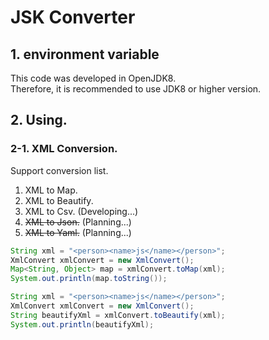 # JSK Converter

## 1. environment variable
This code was developed in OpenJDK8.  
Therefore, it is recommended to use JDK8 or higher version.

## 2. Using.
### 2-1. XML Conversion.
Support conversion list.
1. XML to Map.
2. XML to Beautify.
3. XML to Csv. (Developing...)
4. ~~XML to Json.~~ (Planning...)
5. ~~XML to Yaml.~~ (Planning...)

```java
String xml = "<person><name>js</name></person>";
XmlConvert xmlConvert = new XmlConvert();
Map<String, Object> map = xmlConvert.toMap(xml);
System.out.println(map.toString());

String xml = "<person><name>js</name></person>";
XmlConvert xmlConvert = new XmlConvert();
String beautifyXml = xmlConvert.toBeautify(xml);
System.out.println(beautifyXml);
```